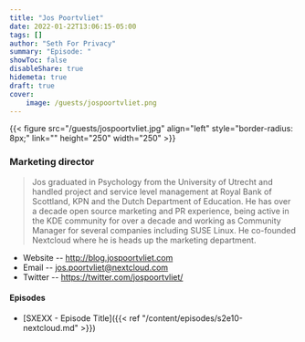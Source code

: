 ```yaml
---
title: "Jos Poortvliet"
date: 2022-01-22T13:06:15-05:00
tags: []
author: "Seth For Privacy"
summary: "Episode: "
showToc: false
disableShare: true
hidemeta: true
draft: true
cover:
    image: /guests/jospoortvliet.png
---
```


{{< figure src="/guests/jospoortvliet.jpg" align="left" style="border-radius: 8px;" link="" height="250" width="250" >}}

### Marketing director

> Jos graduated in Psychology from the University of Utrecht and handled project and service level management at Royal Bank of Scottland, KPN and the Dutch Department of Education. He has over a decade open source marketing and PR experience, being active in the KDE community for over a decade and working as Community Manager for several companies including SUSE Linux. He co-founded Nextcloud where he is heads up the marketing department.

- Website -- http://blog.jospoortvliet.com
- Email -- [jos.poortvliet@nextcloud.com](mailto:jos.poortvliet@nextcloud.com)
- Twitter -- https://twitter.com/jospoortvliet/

#### Episodes

- [SXEXX - Episode Title]({{< ref "/content/episodes/s2e10-nextcloud.md" >}})
